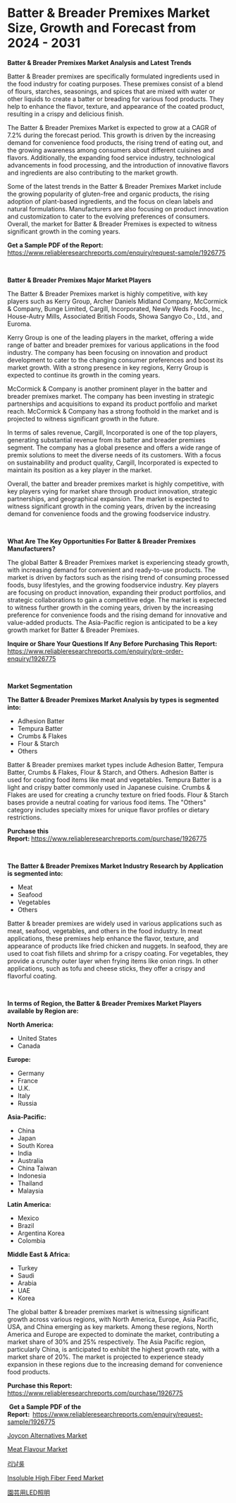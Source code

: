 <p><h1>Batter & Breader Premixes Market Size, Growth and Forecast from 2024 - 2031</h1></p><p><strong>Batter & Breader Premixes Market Analysis and Latest Trends</strong></p>
<p><p>Batter & Breader premixes are specifically formulated ingredients used in the food industry for coating purposes. These premixes consist of a blend of flours, starches, seasonings, and spices that are mixed with water or other liquids to create a batter or breading for various food products. They help to enhance the flavor, texture, and appearance of the coated product, resulting in a crispy and delicious finish.</p><p>The Batter & Breader Premixes Market is expected to grow at a CAGR of 7.2% during the forecast period. This growth is driven by the increasing demand for convenience food products, the rising trend of eating out, and the growing awareness among consumers about different cuisines and flavors. Additionally, the expanding food service industry, technological advancements in food processing, and the introduction of innovative flavors and ingredients are also contributing to the market growth.</p><p>Some of the latest trends in the Batter & Breader Premixes Market include the growing popularity of gluten-free and organic products, the rising adoption of plant-based ingredients, and the focus on clean labels and natural formulations. Manufacturers are also focusing on product innovation and customization to cater to the evolving preferences of consumers. Overall, the market for Batter & Breader Premixes is expected to witness significant growth in the coming years.</p></p>
<p><strong>Get a Sample PDF of the Report:&nbsp;</strong> <a href="https://www.reliableresearchreports.com/enquiry/request-sample/1926775">https://www.reliableresearchreports.com/enquiry/request-sample/1926775</a></p>
<p>&nbsp;</p>
<p><strong>Batter & Breader Premixes Major Market Players</strong></p>
<p><p>The Batter & Breader Premixes market is highly competitive, with key players such as Kerry Group, Archer Daniels Midland Company, McCormick & Company, Bunge Limited, Cargill, Incorporated, Newly Weds Foods, Inc., House-Autry Mills, Associated British Foods, Showa Sangyo Co., Ltd., and Euroma.</p><p>Kerry Group is one of the leading players in the market, offering a wide range of batter and breader premixes for various applications in the food industry. The company has been focusing on innovation and product development to cater to the changing consumer preferences and boost its market growth. With a strong presence in key regions, Kerry Group is expected to continue its growth in the coming years.</p><p>McCormick & Company is another prominent player in the batter and breader premixes market. The company has been investing in strategic partnerships and acquisitions to expand its product portfolio and market reach. McCormick & Company has a strong foothold in the market and is projected to witness significant growth in the future.</p><p>In terms of sales revenue, Cargill, Incorporated is one of the top players, generating substantial revenue from its batter and breader premixes segment. The company has a global presence and offers a wide range of premix solutions to meet the diverse needs of its customers. With a focus on sustainability and product quality, Cargill, Incorporated is expected to maintain its position as a key player in the market.</p><p>Overall, the batter and breader premixes market is highly competitive, with key players vying for market share through product innovation, strategic partnerships, and geographical expansion. The market is expected to witness significant growth in the coming years, driven by the increasing demand for convenience foods and the growing foodservice industry.</p></p>
<p>&nbsp;</p>
<p><strong>What Are The Key Opportunities For Batter & Breader Premixes Manufacturers?</strong></p>
<p><p>The global Batter & Breader Premixes market is experiencing steady growth, with increasing demand for convenient and ready-to-use products. The market is driven by factors such as the rising trend of consuming processed foods, busy lifestyles, and the growing foodservice industry. Key players are focusing on product innovation, expanding their product portfolios, and strategic collaborations to gain a competitive edge. The market is expected to witness further growth in the coming years, driven by the increasing preference for convenience foods and the rising demand for innovative and value-added products. The Asia-Pacific region is anticipated to be a key growth market for Batter & Breader Premixes.</p></p>
<p><strong>Inquire or Share Your Questions If Any Before Purchasing This Report:</strong> <a href="https://www.reliableresearchreports.com/enquiry/pre-order-enquiry/1926775">https://www.reliableresearchreports.com/enquiry/pre-order-enquiry/1926775</a></p>
<p>&nbsp;</p>
<p><strong>Market Segmentation</strong></p>
<p><strong>The Batter & Breader Premixes Market Analysis by types is segmented into:</strong></p>
<p><ul><li>Adhesion Batter</li><li>Tempura Batter</li><li>Crumbs & Flakes</li><li>Flour & Starch</li><li>Others</li></ul></p>
<p><p>Batter & Breader premixes market types include Adhesion Batter, Tempura Batter, Crumbs & Flakes, Flour & Starch, and Others. Adhesion Batter is used for coating food items like meat and vegetables. Tempura Batter is a light and crispy batter commonly used in Japanese cuisine. Crumbs & Flakes are used for creating a crunchy texture on fried foods. Flour & Starch bases provide a neutral coating for various food items. The "Others" category includes specialty mixes for unique flavor profiles or dietary restrictions.</p></p>
<p><strong>Purchase this Report:&nbsp;</strong><a href="https://www.reliableresearchreports.com/purchase/1926775">https://www.reliableresearchreports.com/purchase/1926775</a></p>
<p>&nbsp;</p>
<p><strong>The Batter & Breader Premixes Market Industry Research by Application is segmented into:</strong></p>
<p><ul><li>Meat</li><li>Seafood</li><li>Vegetables</li><li>Others</li></ul></p>
<p><p>Batter & breader premixes are widely used in various applications such as meat, seafood, vegetables, and others in the food industry. In meat applications, these premixes help enhance the flavor, texture, and appearance of products like fried chicken and nuggets. In seafood, they are used to coat fish fillets and shrimp for a crispy coating. For vegetables, they provide a crunchy outer layer when frying items like onion rings. In other applications, such as tofu and cheese sticks, they offer a crispy and flavorful coating.</p></p>
<p>&nbsp;</p>
<p><strong>In terms of Region, the Batter & Breader Premixes Market Players available by Region are:</strong></p>
<p>
    <p> <strong> North America: </strong>
        <ul>
            <li>United States</li>
            <li>Canada</li>
        </ul>
        </p> 
    <p> <strong> Europe: </strong>
        <ul>
            <li>Germany</li>
            <li>France</li>
            <li>U.K.</li>
            <li>Italy</li>
            <li>Russia</li>
        </ul>
        </p> 
    <p> <strong> Asia-Pacific: </strong>
        <ul>
            <li>China</li>
            <li>Japan</li>
            <li>South Korea</li>
            <li>India</li>
            <li>Australia</li>
            <li>China Taiwan</li>
            <li>Indonesia</li>
            <li>Thailand</li>
            <li>Malaysia</li>
        </ul>
        </p> 
    <p> <strong> Latin America: </strong>
        <ul>
            <li>Mexico</li>
            <li>Brazil</li>
            <li>Argentina Korea</li>
            <li>Colombia</li>
        </ul>
        </p> 
    <p> <strong> Middle East & Africa: </strong>
        <ul>
            <li>Turkey</li>
            <li>Saudi</li>
            <li>Arabia</li>
            <li>UAE</li>
            <li>Korea</li>
        </ul>
    </p>
    </p>
<p><p>The global batter & breader premixes market is witnessing significant growth across various regions, with North America, Europe, Asia Pacific, USA, and China emerging as key markets. Among these regions, North America and Europe are expected to dominate the market, contributing a market share of 30% and 25% respectively. The Asia Pacific region, particularly China, is anticipated to exhibit the highest growth rate, with a market share of 20%. The market is projected to experience steady expansion in these regions due to the increasing demand for convenience food products.</p></p>
<p><strong>Purchase this Report: </strong><a href="https://www.reliableresearchreports.com/purchase/1926775">https://www.reliableresearchreports.com/purchase/1926775</a></p>
<p>&nbsp;<strong>Get a Sample PDF of the Report:&nbsp;&nbsp;</strong><a href="https://www.reliableresearchreports.com/enquiry/request-sample/1926775">https://www.reliableresearchreports.com/enquiry/request-sample/1926775</a></p>
<p><strong></strong></p>
<p><p><a href="https://view.publitas.com/reportprime-1/joycon-alternatives-market-growth-market-trends-covid-19-impact-and-forecasts-for-period-from-2024-2031/">Joycon Alternatives Market</a></p><p><a href="https://github.com/Sherrillcrooksxa8i18ucf2m/Market-Research-Report-List-1/blob/main/meat-flavour-market.md">Meat Flavour Market</a></p><p><a href="https://github.com/bunxhcci35271755/Market-Research-Report-List-1/blob/main/3894413184820.md">리날룰</a></p><p><a href="https://unruly-ladybug-44b.notion.site/Insoluble-High-Fiber-Feed-Market-Size-Global-Industry-Overview-Market-Segmentation-and-Forecast-2-fa2f68d6381f46b191227199b894bda3">Insoluble High Fiber Feed Market</a></p><p><a href="https://github.com/hwbcz413288296/Market-Research-Report-List-1/blob/main/6517299184796.md">園芸用LED照明</a></p></p>